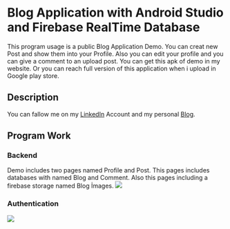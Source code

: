 # Blog Application with Android Studio and Firebase RealTime Database 

This program usage  is  a public Blog Application Demo. You can creat new Post and show them into your Profile. Also you can edit your profile and you can give a comment to an upload post. You can get this apk of demo in my website. Or  you can reach full version of this application when i upload in Google play store.


## Description

You can fallow me on my [LinkedIn](https://www.linkedin.com/in/hasan-bahad%C4%B1r-nural-062b221a2/) Account and my personal [Blog](http://www.bahadirnural.org/).

## Program Work




### Backend
Demo includes two pages named Profile and Post. This pages includes databases with named Blog and Comment. Also this pages including a firebase storage named Blog İmages. 
[![](https://mermaid.ink/img/eyJjb2RlIjoiZ3JhcGggVERcblx0S1tBcHBsaWNhdGlvbl0gLS0-fEV4dGVuZHwgQVxuICBBW1Byb2ZpbGUgUGFnZV0gLS0-fEV4dGVuZHN8IEJbQWRhcHRlcnNdXG5cdEEgLS0-fEV4dGVuZHN8IENbQmxvZyBDbGFzc11cbiAgQSAtLT58RXh0ZW5kc3wgRFtVc2VyRGF0YSBDbGFzc11cbiAgQSAtLT58RXh0ZW5kc3wgR1tFZGl0IFByb2ZpbGUgUGFnZV1cbiAgRyAtLT58RXh0ZW5kc3wgTFtQcm9maWxlIFVkYXRlIFBhZ2VdXG4gIEIgLS0-fFJvdXRlfCBFW0RldGFpbFBvc3RdXG4gIEUgLS0-fEV4dGVuZHwgRltDb21tZW50Q2xhc3NdXG4gIEUgLS0-fEV4dGVuZHwgQ1xuICBLIC0tPnxFeHRlbmR8IElbUG9zdHMgUGFnZV1cbiAgSSAtLT58RXh0ZW5kfCBGXG4gIEkgLS0-fEV4dGVuZHwgQyIsIm1lcm1haWQiOnsidGhlbWUiOiJkZWZhdWx0In0sInVwZGF0ZUVkaXRvciI6ZmFsc2V9)](https://mermaid-js.github.io/mermaid-live-editor/#/edit/eyJjb2RlIjoiZ3JhcGggVERcblx0S1tBcHBsaWNhdGlvbl0gLS0-fEV4dGVuZHwgQVxuICBBW1Byb2ZpbGUgUGFnZV0gLS0-fEV4dGVuZHN8IEJbQWRhcHRlcnNdXG5cdEEgLS0-fEV4dGVuZHN8IENbQmxvZyBDbGFzc11cbiAgQSAtLT58RXh0ZW5kc3wgRFtVc2VyRGF0YSBDbGFzc11cbiAgQSAtLT58RXh0ZW5kc3wgR1tFZGl0IFByb2ZpbGUgUGFnZV1cbiAgRyAtLT58RXh0ZW5kc3wgTFtQcm9maWxlIFVkYXRlIFBhZ2VdXG4gIEIgLS0-fFJvdXRlfCBFW0RldGFpbFBvc3RdXG4gIEUgLS0-fEV4dGVuZHwgRltDb21tZW50Q2xhc3NdXG4gIEUgLS0-fEV4dGVuZHwgQ1xuICBLIC0tPnxFeHRlbmR8IElbUG9zdHMgUGFnZV1cbiAgSSAtLT58RXh0ZW5kfCBGXG4gIEkgLS0-fEV4dGVuZHwgQyIsIm1lcm1haWQiOnsidGhlbWUiOiJkZWZhdWx0In0sInVwZGF0ZUVkaXRvciI6ZmFsc2V9)

### Authentication
[![](https://mermaid.ink/img/eyJjb2RlIjoiZ3JhcGggVERcblx0QVtMb2dpbiBQYWdlXSAtLT58Q2hlY2t8IEJ7QXV0aCBpcyBudWxsID99XG5cdEIgLS0-fE5vfCBDW1JvdXRlIFByb2ZpbGVdXG4gIEIgLS0-fFllc3wgUltSb3V0ZSBSZWdpc3Rlcl1cbiAgQSAtLT58Q2hlY2sgTWFpbCBBbmQgUGFzc3wgWntDaGVjayBNYWlsICYgUGFzc31cblx0WiAtLT58Q29ycmVjdHwgQ1xuICBSIC0tPnxSZWdpc3RpcmF0aW9ufCBDXHRcdFx0XHQiLCJtZXJtYWlkIjp7InRoZW1lIjoiZGVmYXVsdCJ9LCJ1cGRhdGVFZGl0b3IiOmZhbHNlfQ)](https://mermaid-js.github.io/mermaid-live-editor/#/edit/eyJjb2RlIjoiZ3JhcGggVERcblx0QVtMb2dpbiBQYWdlXSAtLT58Q2hlY2t8IEJ7QXV0aCBpcyBudWxsID99XG5cdEIgLS0-fE5vfCBDW1JvdXRlIFByb2ZpbGVdXG4gIEIgLS0-fFllc3wgUltSb3V0ZSBSZWdpc3Rlcl1cbiAgQSAtLT58Q2hlY2sgTWFpbCBBbmQgUGFzc3wgWntDaGVjayBNYWlsICYgUGFzc31cblx0WiAtLT58Q29ycmVjdHwgQ1xuICBSIC0tPnxSZWdpc3RpcmF0aW9ufCBDXHRcdFx0XHQiLCJtZXJtYWlkIjp7InRoZW1lIjoiZGVmYXVsdCJ9LCJ1cGRhdGVFZGl0b3IiOmZhbHNlfQ)



